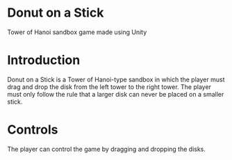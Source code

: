 # Donut on a Stick
 Tower of Hanoi sandbox game made using Unity

 # Introduction
 Donut on a Stick is a Tower of Hanoi-type sandbox in which the player must drag and drop
 the disk from the left tower to the right tower. The player must only follow the rule that
 a larger disk can never be placed on a smaller stick.

 # Controls
 The player can control the game by dragging and dropping the disks.
 

